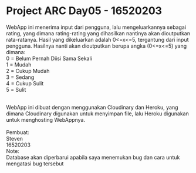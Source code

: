 # Project ARC Day05 - 16520203

WebApp ini menerima input dari pengguna, lalu mengeluarkannya sebagai rating, yang dimana rating-rating yang dihasilkan 
nantinya akan dioutputkan rata-ratanya. Hasil yang dikeluarkan adalah 0<=x<=5, tergantung dari input pengguna.
Hasilnya nanti akan dioutputkan berupa angka (0<=x<=5) yang dimana:
<br />
0 = Belum Pernah Diisi Sama Sekali
<br />
1 = Mudah
<br />
2 = Cukup Mudah
<br />
3 = Sedang
<br />
4 = Cukup Sulit
<br />
5 = Sulit

<br />
WebApp ini dibuat dengan menggunakan Cloudinary dan Heroku, yang dimana Cloudinary digunakan untuk menyimpan file, 
lalu Heroku digunakan untuk menghosting  WebAppnya.

<br />
<br />
Pembuat:
<br />
Steven
<br />
16520203

<br />
Note:

<br />
Database akan diperbarui apabila saya menemukan bug dan cara untuk mengatasi bug tersebut
